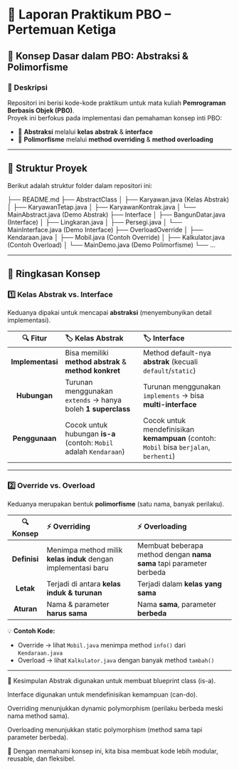 # 📘 Laporan Praktikum PBO – Pertemuan Ketiga  

## 🔑 Konsep Dasar dalam PBO: Abstraksi & Polimorfisme  

### 📝 Deskripsi  
Repositori ini berisi kode-kode praktikum untuk mata kuliah **Pemrograman Berbasis Objek (PBO)**.  
Proyek ini berfokus pada implementasi dan pemahaman konsep inti PBO:  

- 🔹 **Abstraksi** melalui **kelas abstrak** & **interface**  
- 🔹 **Polimorfisme** melalui **method overriding** & **method overloading**  

---

## 📂 Struktur Proyek  

Berikut adalah struktur folder dalam repositori ini:  

├── README.md
├── AbstractClass
│ ├── Karyawan.java (Kelas Abstrak)
│ ├── KaryawanTetap.java
│ ├── KaryawanKontrak.java
│ └── MainAbstract.java (Demo Abstrak)
├── Interface
│ ├── BangunDatar.java (Interface)
│ ├── Lingkaran.java
│ ├── Persegi.java
│ └── MainInterface.java (Demo Interface)
├── OverloadOverride
│ ├── Kendaraan.java
│ ├── Mobil.java (Contoh Override)
│ ├── Kalkulator.java (Contoh Overload)
│ └── MainDemo.java (Demo Polimorfisme)
└── ...

---

## 📖 Ringkasan Konsep  

### 1️⃣ Kelas Abstrak vs. Interface  

Keduanya dipakai untuk mencapai **abstraksi** (menyembunyikan detail implementasi).  

| 🔍 Fitur | 🏷️ **Kelas Abstrak** | 🏷️ **Interface** |
| :---: | :--- | :--- |
| **Implementasi** | Bisa memiliki **method abstrak** & **method konkret** | Method default-nya **abstrak** (kecuali `default`/`static`) |
| **Hubungan** | Turunan menggunakan `extends` → hanya boleh **1 superclass** | Turunan menggunakan `implements` → bisa **multi-interface** |
| **Penggunaan** | Cocok untuk hubungan **is-a** (contoh: `Mobil` adalah `Kendaraan`) | Cocok untuk mendefinisikan **kemampuan** (contoh: `Mobil` bisa `berjalan`, `berhenti`) |

---

### 2️⃣ Override vs. Overload  

Keduanya merupakan bentuk **polimorfisme** (satu nama, banyak perilaku).  

| 🔍 Konsep | ⚡ **Overriding** | ⚡ **Overloading** |
| :---: | :--- | :--- |
| **Definisi** | Menimpa method milik **kelas induk** dengan implementasi baru | Membuat beberapa method dengan **nama sama** tapi parameter berbeda |
| **Letak** | Terjadi di antara **kelas induk & turunan** | Terjadi dalam **kelas yang sama** |
| **Aturan** | Nama & parameter **harus sama** | Nama **sama**, parameter **berbeda** |

💡 **Contoh Kode:**  
- Override → lihat `Mobil.java` menimpa method `info()` dari `Kendaraan.java`  
- Overload → lihat `Kalkulator.java` dengan banyak method `tambah()`  

---

🎯 Kesimpulan
Abstrak digunakan untuk membuat blueprint class (is-a).

Interface digunakan untuk mendefinisikan kemampuan (can-do).

Overriding menunjukkan dynamic polymorphism (perilaku berbeda meski nama method sama).

Overloading menunjukkan static polymorphism (method sama tapi parameter berbeda).

🚀 Dengan memahami konsep ini, kita bisa membuat kode lebih modular, reusable, dan fleksibel.
